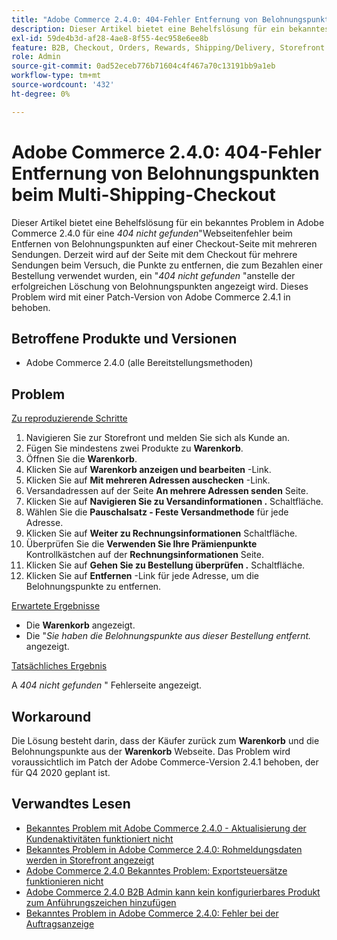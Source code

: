 ```yaml
---
title: "Adobe Commerce 2.4.0: 404-Fehler Entfernung von Belohnungspunkten beim Checkout mit mehreren Sendungen"
description: Dieser Artikel bietet eine Behelfslösung für ein bekanntes Problem in Adobe Commerce 2.4.0 für einen Webseitenfehler "*404 nicht gefunden*", wenn Prämienpunkte auf einer Multi-Versandkosten-Seite entfernt werden. Zurzeit wird auf der Seite mit dem Checkout für mehrere Versandaktionen beim Versuch, Punkte zu entfernen, die zum Bezahlen einer Bestellung verwendet wurden, anstelle der erfolgreichen Stornierung von Belohnungspunkten eine Seite "*404 Not Found*"angezeigt. Dieses Problem wird mit einer Patch-Version von Adobe Commerce 2.4.1 in behoben.
exl-id: 59de4b3d-af28-4ae8-8f55-4ec958e6ee8b
feature: B2B, Checkout, Orders, Rewards, Shipping/Delivery, Storefront
role: Admin
source-git-commit: 0ad52eceb776b71604c4f467a70c13191bb9a1eb
workflow-type: tm+mt
source-wordcount: '432'
ht-degree: 0%

---
```


# Adobe Commerce 2.4.0: 404-Fehler Entfernung von Belohnungspunkten beim Multi-Shipping-Checkout

Dieser Artikel bietet eine Behelfslösung für ein bekanntes Problem in Adobe Commerce 2.4.0 für eine *404 nicht gefunden*&quot;Webseitenfehler beim Entfernen von Belohnungspunkten auf einer Checkout-Seite mit mehreren Sendungen. Derzeit wird auf der Seite mit dem Checkout für mehrere Sendungen beim Versuch, die Punkte zu entfernen, die zum Bezahlen einer Bestellung verwendet wurden, ein &quot;*404 nicht gefunden* &quot;anstelle der erfolgreichen Löschung von Belohnungspunkten angezeigt wird. Dieses Problem wird mit einer Patch-Version von Adobe Commerce 2.4.1 in behoben.

## Betroffene Produkte und Versionen

* Adobe Commerce 2.4.0 (alle Bereitstellungsmethoden)

## Problem

<u>Zu reproduzierende Schritte</u>

1. Navigieren Sie zur Storefront und melden Sie sich als Kunde an.
1. Fügen Sie mindestens zwei Produkte zu **Warenkorb**.
1. Öffnen Sie die **Warenkorb**.
1. Klicken Sie auf **Warenkorb anzeigen und bearbeiten** -Link.
1. Klicken Sie auf **Mit mehreren Adressen auschecken** -Link.
1. Versandadressen auf der Seite **An mehrere Adressen senden** Seite.
1. Klicken Sie auf **Navigieren Sie zu Versandinformationen .** Schaltfläche.
1. Wählen Sie die **Pauschalsatz - Feste Versandmethode** für jede Adresse.
1. Klicken Sie auf **Weiter zu Rechnungsinformationen** Schaltfläche.
1. Überprüfen Sie die **Verwenden Sie Ihre Prämienpunkte** Kontrollkästchen auf der **Rechnungsinformationen** Seite.
1. Klicken Sie auf **Gehen Sie zu Bestellung überprüfen .** Schaltfläche.
1. Klicken Sie auf **Entfernen** -Link für jede Adresse, um die Belohnungspunkte zu entfernen.

<u>Erwartete Ergebnisse</u>

* Die **Warenkorb** angezeigt.
* Die &quot;*Sie haben die Belohnungspunkte aus dieser Bestellung entfernt.* angezeigt.

<u>Tatsächliches Ergebnis</u>

A *404 nicht gefunden* &quot; Fehlerseite angezeigt.

## Workaround

Die Lösung besteht darin, dass der Käufer zurück zum **Warenkorb** und die Belohnungspunkte aus der **Warenkorb** Webseite. Das Problem wird voraussichtlich im Patch der Adobe Commerce-Version 2.4.1 behoben, der für Q4 2020 geplant ist.

## Verwandtes Lesen

* [Bekanntes Problem mit Adobe Commerce 2.4.0 - Aktualisierung der Kundenaktivitäten funktioniert nicht](/help/troubleshooting/miscellaneous/magento-2-4-0-refresh-on-customer-activities-does-not-work.md)
* [Bekanntes Problem in Adobe Commerce 2.4.0: Rohmeldungsdaten werden in Storefront angezeigt](/help/troubleshooting/storefront/magento-2-4-0-issue-storefront-raw-message-data-display.md)
* [Adobe Commerce 2.4.0 Bekanntes Problem: Exportsteuersätze funktionieren nicht](/help/troubleshooting/miscellaneous/magento-2-4-0-known-issue-export-tax-rates-does-not-work.md)
* [Adobe Commerce 2.4.0 B2B Admin kann kein konfigurierbares Produkt zum Anführungszeichen hinzufügen](/help/troubleshooting/miscellaneous/magento-2-4-0-b2b-admin-can-t-add-configurable-product-to-quote.md)
* [Bekanntes Problem in Adobe Commerce 2.4.0: Fehler bei der Auftragsanzeige](/help/troubleshooting/storefront/magento-2-4-0-known-issue-orders-display-error.md)
